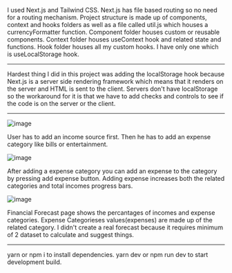 I used Next.js and Tailwind CSS. Next.js has file based routing so no need for a routing mechanism. Project structure is made up of components, context and hooks folders as well as a file called util.js which houses a currencyFormatter function. Component folder houses custom or reusable components. Context folder houses useContext hook and related state and functions. Hook folder houses all my custom hooks. I have only one which is useLocalStorage hook.

----------------------------------------------------------------------------------------------

Hardest thing I did in this project was adding the localStorage hook because Next.js is a server side rendering framework which means that it renders on the server and HTML is sent to the client. Servers don't have localStorage so the workaround for it is that we have to add checks and controls to see if the code is on the server or the client.

----------------------------------------------------------------------------------------------

![image](https://user-images.githubusercontent.com/38688568/163854122-00a621d8-fd07-4700-bb13-af5f7748961d.png)

User has to add an income source first. Then he has to add an expense category like bills or entertainment.

![image](https://user-images.githubusercontent.com/38688568/163855289-4b4127dc-1427-4acf-80af-691be853562b.png)

After adding a expense category you can add an expense to the category by pressing add expense button. Adding expense increases both the related categories and total incomes progress bars.

![image](https://user-images.githubusercontent.com/38688568/163855920-3c56be0b-6600-42ae-a907-54eaae1ca930.png)

Financial Forecast page shows the percantages of incomes and expense categories. Expense Categorieses values(expenses) are made up of the related category. I didn't create a real forecast because it requires minimum of 2 dataset to calculate and suggest things.

----------------------------------------------------------------------------------------------

yarn or npm i to install dependencies. yarn dev or npm run dev to start development build.
